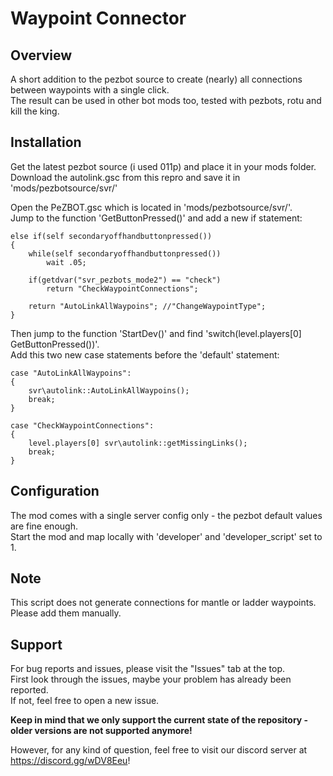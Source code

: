 # Waypoint Connector

## Overview

A short addition to the pezbot source to create (nearly) all connections between waypoints with a single click.<br/>
The result can be used in other bot mods too, tested with pezbots, rotu and kill the king.<br/>

## Installation

Get the latest pezbot source (i used 011p) and place it in your mods folder.<br/>
Download the autolink.gsc from this repro and save it in 'mods/pezbotsource/svr/'<br/>

Open the PeZBOT.gsc which is located in 'mods/pezbotsource/svr/'.<br/>
Jump to the function 'GetButtonPressed()' and add a new if statement:<br/>

```
else if(self secondaryoffhandbuttonpressed())
{
	while(self secondaryoffhandbuttonpressed())
		wait .05;

	if(getdvar("svr_pezbots_mode2") == "check")
		return "CheckWaypointConnections";
	
	return "AutoLinkAllWaypoins"; //"ChangeWaypointType";
}
```

Then jump to the function 'StartDev()' and find 'switch(level.players[0] GetButtonPressed())'.<br/>
Add this two new case statements before the 'default' statement:<br/>

```
case "AutoLinkAllWaypoins":
{
	svr\autolink::AutoLinkAllWaypoins();
	break;
}

case "CheckWaypointConnections":
{
	level.players[0] svr\autolink::getMissingLinks();
	break;
}
```

## Configuration

The mod comes with a single server config only - the pezbot default values are fine enough.<br/>
Start the mod and map locally with 'developer' and 'developer_script' set to 1.<br/>

## Note

This script does not generate connections for mantle or ladder waypoints.<br/>
Please add them manually.<br/>

## Support
For bug reports and issues, please visit the "Issues" tab at the top.<br/>
First look through the issues, maybe your problem has already been reported.<br/>
If not, feel free to open a new issue.<br/>

**Keep in mind that we only support the current state of the repository - older versions are not supported anymore!**

However, for any kind of question, feel free to visit our discord server at https://discord.gg/wDV8Eeu!
